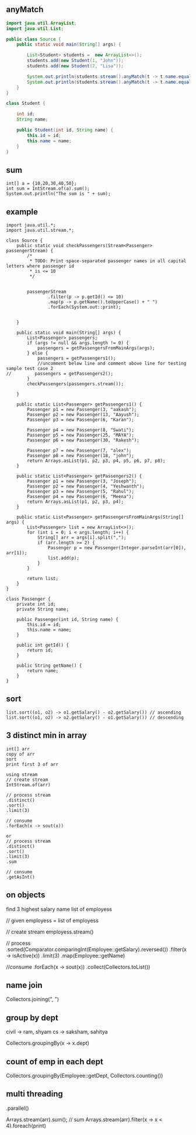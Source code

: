 ## anyMatch

```java
import java.util.ArrayList;
import java.util.List;

public class Source {
    public static void main(String[] args) {

        List<Student> students =  new ArrayList<>();
        students.add(new Student(1, "John"));
        students.add(new Student(2, "Lisa"));

        System.out.println(students.stream().anyMatch(t -> t.name.equals("John"))); // true
        System.out.println(students.stream().anyMatch(t -> t.name.equals("Mary"))); // false
    }
}

class Student {

    int id;
    String name;

    public Student(int id, String name) {
        this.id = id;
        this.name = name;
    }
}
```

## sum

```
int[] a = {10,20,30,40,50};
int sum = IntStream.of(a).sum();
System.out.println("The sum is " + sum);
```

## example

```
import java.util.*;
import java.util.stream.*;

class Source {
    public static void checkPassengers(Stream<Passenger> passengerStream) {
        /*
         * TODO: Print space-separated passenger names in all capital letters where passenger id
         * is <= 10
         */


        passengerStream
                .filter(p -> p.getId() <= 10)
                .map(p -> p.getName().toUpperCase() + " ")
                .forEach(System.out::print);


    }

    public static void main(String[] args) {
        List<Passenger> passengers;
        if (args != null && args.length != 0) {
            passengers = getPassengersFromMainArgs(args);
        } else {
            passengers = getPassengers1();
            //uncomment below line and comment above line for testing sample test case 2
//         passengers = getPassengers2();
        }
        checkPassengers(passengers.stream());

    }

    public static List<Passenger> getPassengers1() {
        Passenger p1 = new Passenger(3, "aakash");
        Passenger p2 = new Passenger(13, "Aayush");
        Passenger p3 = new Passenger(6, "Karan");

        Passenger p4 = new Passenger(8, "Swati");
        Passenger p5 = new Passenger(25, "MAYA");
        Passenger p6 = new Passenger(30, "Rakesh");

        Passenger p7 = new Passenger(7, "alex");
        Passenger p8 = new Passenger(18, "john");
        return Arrays.asList(p1, p2, p3, p4, p5, p6, p7, p8);
    }

    public static List<Passenger> getPassengers2() {
        Passenger p1 = new Passenger(3, "Joseph");
        Passenger p2 = new Passenger(4, "Yeshwanth");
        Passenger p3 = new Passenger(5, "Rahul");
        Passenger p4 = new Passenger(6, "Meena");
        return Arrays.asList(p1, p2, p3, p4);
    }

    public static List<Passenger> getPassengersFromMainArgs(String[] args) {
        List<Passenger> list = new ArrayList<>();
        for (int i = 0; i < args.length; i++) {
            String[] arr = args[i].split(",");
            if (arr.length >= 2) {
                Passenger p = new Passenger(Integer.parseInt(arr[0]), arr[1]);
                list.add(p);
            }
        }

        return list;
    }
}

class Passenger {
    private int id;
    private String name;

    public Passenger(int id, String name) {
        this.id = id;
        this.name = name;
    }

    public int getId() {
        return id;
    }

    public String getName() {
        return name;
    }
}
```

## sort

```
list.sort((o1, o2) -> o1.getSalary() - o2.getSalary()) // ascending
list.sort((o1, o2) -> o2.getSalary() - o1.getSalary()) // descending
```

## 3 distinct min in array

```
int[] arr
copy of arr 
sort 
print first 3 of arr 

using stream 
// create stream 
IntStream.of(arr) 

// process stream 
.distinct()
.sort()
.limit(3)

// consume 
.forEach(x -> sout(x))

or  
// process stream 
.distinct()
.sort()
.limit(3)
.sum 

// consume 
.getAsInt()
```

## on objects

find 3 highest salary name
list of employess

// given
employess = list of employess

// create stream
employess.stream()

// process
.sorted(Comparator.comparingInt(Employee::getSalary).reversed())
.filter(x -> isActive(x))
.limit(3)
.map(Employee::getName)

//consume
.forEach(x -> sout(x))
.collect(Collectors.toList())

## name join

Collectors.joining(", ")

## group by dept

civil -> ram, shyam
cs -> saksham, sahitya

Collectors.groupingBy(x -> x.dept)

## count of emp in each dept

Collectors.groupingBy(Employee::getDept, Collectors.counting())

## multi threading

.parallel()

Arrays.stream(arr).sum(); // sum
Arrays.stream(arr).filter(x -> x < 4).foreach(print)

